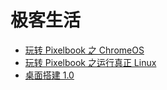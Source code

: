 # 极客生活

* [玩转 Pixelbook 之 ChromeOS](./articles/pixelbook-go-chromeos.md)
* [玩转 Pixelbook 之运行真正 Linux](./articles/pixelbook-go-linux.md)
* [桌面搭建 1.0](./articles/desktop-1.0.md)